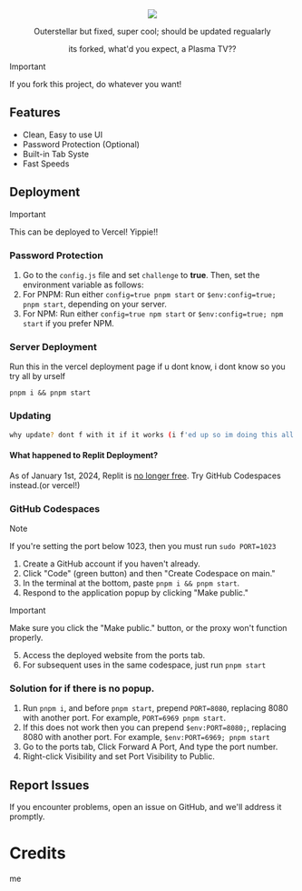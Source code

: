 <div align="center">
    <img src="https://raw.githubusercontent.com/UseInterstellar/Interstellar/main/.github/branding/in.png">
    <p>Outerstellar but fixed, super cool; should be updated regualarly<p>
    <p>its forked, what'd you expect, a Plasma  TV??</p>
</div>


> [!IMPORTANT]
> If you fork this project, do whatever you want!

## Features
- Clean, Easy to use UI
- Password Protection (Optional)
- Built-in Tab Syste
- Fast Speeds

## Deployment

> [!IMPORTANT]
> This can be deployed to Vercel! Yippie!!

### Password Protection

1. Go to the `config.js` file and set `challenge` to **true**. Then, set the environment variable as follows:
2. For PNPM: Run either `config=true pnpm start` or `$env:config=true; pnpm start`, depending on your server.
3. For NPM: Run either `config=true npm start` or `$env:config=true; npm start` if you prefer NPM.

### Server Deployment

Run this in the vercel deployment page
if u dont know, i dont know so you try all by urself

```
pnpm i && pnpm start
```

### Updating

```bash
why update? dont f with it if it works (i f'ed up so im doing this all over again)
```




#### What happened to Replit Deployment?

As of January 1st, 2024, Replit is [no longer free](https://blog.replit.com/hosting-changes). Try GitHub Codespaces instead.(or vercel!)

### GitHub Codespaces

> [!NOTE]
> If you're setting the port below 1023, then you must run `sudo PORT=1023`

1. Create a GitHub account if you haven't already.
2. Click "Code" (green button) and then "Create Codespace on main."
3. In the terminal at the bottom, paste `pnpm i && pnpm start`.
4. Respond to the application popup by clicking "Make public."
> [!IMPORTANT]
> Make sure you click the "Make public." button, or the proxy won't function properly.
5. Access the deployed website from the ports tab.
6. For subsequent uses in the same codespace, just run `pnpm start`

### Solution for if there is no popup.

1. Run `pnpm i`, and before `pnpm start`, prepend `PORT=8080`, replacing 8080 with another port. For example, `PORT=6969 pnpm start`.
2. If this does not work then you can prepend `$env:PORT=8080;`, replacing 8080 with another port. For example, `$env:PORT=6969; pnpm start`
3. Go to the ports tab, Click Forward A Port, And type the port number.
4. Right-click Visibility and set Port Visibility to Public.


## Report Issues

If you encounter problems, open an issue on GitHub, and we'll address it promptly.
 

# Credits
me
